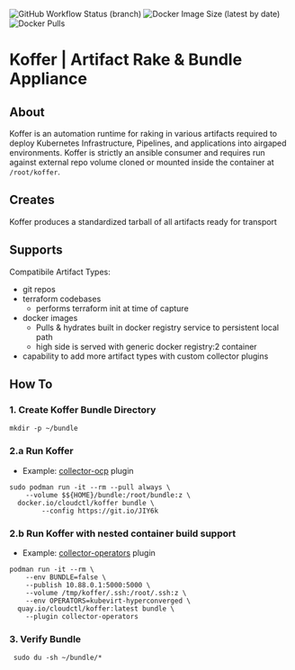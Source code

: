 ![GitHub Workflow Status (branch)](https://img.shields.io/github/workflow/status/cloudctl/koffer/koffer/main?style=plastic) ![Docker Image Size (latest by date)](https://img.shields.io/docker/image-size/cloudctl/koffer?style=plastic) ![Docker Pulls](https://img.shields.io/docker/pulls/cloudctl/koffer?style=plastic)
    
# Koffer | Artifact Rake & Bundle Appliance
## About
Koffer is an automation runtime for raking in various artifacts required to
deploy Kubernetes Infrastructure, Pipelines, and applications into airgaped 
environments. Koffer is strictly an ansible consumer and requires run against
external repo volume cloned or mounted inside the container at `/root/koffer`.

## Creates
Koffer produces a standardized tarball of all artifacts ready for transport

## Supports
Compatibile Artifact Types:
  - git repos
  - terraform codebases 
    - performs terraform init at time of capture
  - docker images
    - Pulls & hydrates built in docker registry service to persistent local path
    - high side is served with generic docker registry:2 container
  - capability to add more artifact types with custom collector plugins

## How To
### 1. Create Koffer Bundle Directory
```
mkdir -p ~/bundle
```
### 2.a Run Koffer
  - Example: [collector-ocp](https://github.com/CodeSparta/collector-ocp) plugin
```
sudo podman run -it --rm --pull always \
    --volume $${HOME}/bundle:/root/bundle:z \
  docker.io/cloudctl/koffer bundle \
        --config https://git.io/JIY6k
```
### 2.b Run Koffer with nested container build support
  - Example: [collector-operators](https://github.com/CodeSparta/collector-operators) plugin
```
podman run -it --rm \
    --env BUNDLE=false \
    --publish 10.88.0.1:5000:5000 \
    --volume /tmp/koffer/.ssh:/root/.ssh:z \
    --env OPERATORS=kubevirt-hyperconverged \
  quay.io/cloudctl/koffer:latest bundle \
    --plugin collector-operators
```
### 3. Verify Bundle
```
 sudo du -sh ~/bundle/*
```
